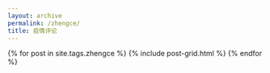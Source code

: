 ```yaml
---
layout: archive
permalink: /zhengce/
title: 疫情评论
---
```


<div class="tiles">
  {% for post in site.tags.zhengce %}
 	{% include post-grid.html %}
  {% endfor %}
</div>

